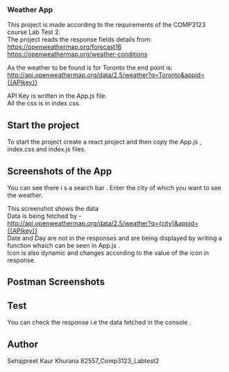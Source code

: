 ###  Weather App

This project is made according to the requirements of the COMP3123 course Lab Test 2. <br/>
The project  reads the response fields details from: <br/>
https://openweathermap.org/forecast16  <br/>
https://openweathermap.org/weather-conditions <br/>

As the weather to be found is for Toronto the end point is: <br/>
http://api.openweathermap.org/data/2.5/weather?q=Toronto&appid={{APIkey}} <br/>

API Key  is written in the App.js file.<br/>
All the css is in index.css. <br/>
## Start the project 

To start the project create a react project and then copy the App.js , index.css and index.js files.

## Screenshots of the App 



You can see there i s a search bar . Enter the city of which you want to see the weather.  <br/>



This screenshot shows the data <br/>
Data is being fetched by - http://api.openweathermap.org/data/2.5/weather?q={city}&appid={{APIkey}} <br/>
Date and Day are not in the responses and are being displayed by writing a function whaich can be seen in App.js .<br/>
Icon is also dynamic and changes according to the value of the icon in response. 

## Postman Screenshots

## Test
You can check the response i.e the data fetched in the console . 

## Author
Sehajpreet Kaur Khurana
82557_Comp3123_Labtest2

